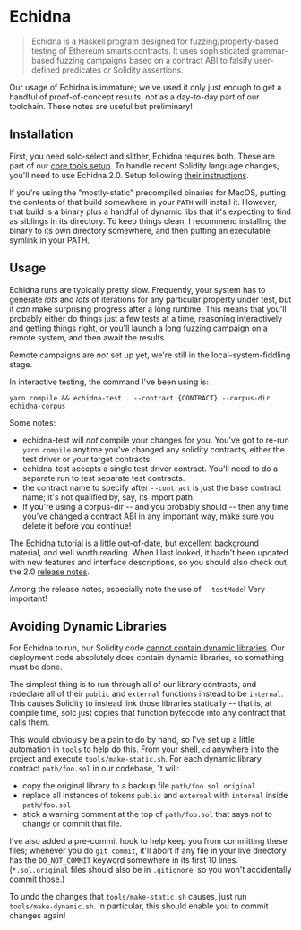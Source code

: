 # Echidna

> Echidna is a Haskell program designed for fuzzing/property-based testing of Ethereum smarts contracts. It uses sophisticated grammar-based fuzzing campaigns based on a contract ABI to falsify user-defined predicates or Solidity assertions.

Our usage of Echidna is immature; we've used it only just enough to get a handful of proof-of-concept results, not as a day-to-day part of our toolchain. These notes are useful but preliminary!

## Installation

First, you need solc-select and slither, Echidna requires both. These are part of our [core tools setup](dev-env.md). To handle recent Solidity language changes, you'll need to use Echidna 2.0. Setup following [their instructions](https://github.com/crytic/echidna/#installation). 

If you're using the "mostly-static" precompiled binaries for MacOS, putting the contents of that build somewhere in your `PATH` will install it. However, that build is a binary plus a handful of dynamic libs that it's expecting to find as siblings in its directory. To keep things clean, I recommend installing the binary to its own directory somewhere, and then putting an executable symlink in your PATH.

## Usage

Echidna runs are typically pretty slow. Frequently, your system has to generate _lots_ and _lots_ of iterations for any particular property under test, but it _can_ make surprising progress after a long runtime. This means that you'll probably either do things just a few tests at a time, reasoning interactively and getting things right, or you'll launch a long fuzzing campaign on a remote system, and then await the results.

Remote campaigns are _not_ set up yet, we're still in the local-system-fiddling stage.

In interactive testing, the command I've been using is:

    yarn compile && echidna-test . --contract {CONTRACT} --corpus-dir echidna-corpus

Some notes:

- echidna-test will _not_ compile your changes for you. You've got to re-run `yarn compile` anytime you've changed any solidity contracts, either the test driver or your target contracts.
- echidna-test accepts a single test driver contract. You'll need to do a separate run to test separate test contracts.
- the contract name to specify after `--contract` is just the base contract name; it's not qualified by, say, its import path.
- If you're using a corpus-dir -- and you probably should -- then any time you've changed a contract ABI in any important way, make sure you delete it before you continue!

The [Echidna tutorial](https://github.com/crytic/building-secure-contracts/tree/master/program-analysis/echidna#echidna-tutorial) is a little out-of-date, but excellent background material, and well worth reading. When I last looked, it hadn't been updated with new features and interface descriptions, so you should also check out the 2.0 [release notes](https://github.com/crytic/echidna/releases/tag/v2.0.0).

Among the release notes, especially note the use of `--testMode`! Very important!

## Avoiding Dynamic Libraries

For Echidna to run, our Solidity code [cannot contain dynamic libraries](https://github.com/crytic/echidna/#limitations-and-known-issues). Our deployment code absolutely does contain dynamic libraries, so something must be done.

The simplest thing is to run through all of our library contracts, and redeclare all of their `public` and `external` functions instead to be `internal`. This causes Solidity to instead link those libraries statically -- that is, at compile time, solc just copies that function bytecode into any contract that calls them.

This would obviously be a pain to do by hand, so I've set up a little automation in `tools` to help do this. From your shell, `cd` anywhere into the project and execute `tools/make-static.sh`. For each dynamic library contract `path/foo.sol` in our codebase, 1t will:

- copy the original library to a backup file `path/foo.sol.original`
- replace all instances of tokens `public` and `external` with `internal` inside `path/foo.sol`
- stick a warning comment at the top of `path/foo.sol` that says not to change or commit that file.

I've also added a pre-commit hook to help keep you from committing these files; whenever you do `git commit`, it'll abort if any file in your live directory has the `DO_NOT_COMMIT` keyword somewhere in its first 10 lines. (`*.sol.original` files should also be in `.gitignore`, so you won't accidentally commit those.)

To undo the changes that `tools/make-static.sh` causes, just run `tools/make-dynamic.sh`. In particular, this should enable you to commit changes again!
